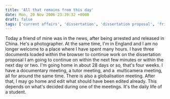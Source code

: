 ```yaml
---
title: 'All that remains from this day'
date: Mon, 20 Nov 2006 23:39:32 +0000
draft: false
tags: ['current affairs', 'dissertation', 'dissertation proposal', 'friend', 'photographer', 'university']
---
```


Today a friend of mine was in the news, after being arrested and released in China. He's a photographer. At the same time, I'm in England and I am no longer welcome to a place where I have spent many hours. I have three documents loaded within the browser to continue work on the dissertation proposal I am going to continue on within the next few minutes or within the next day or two. I'm going home in about 28 days or so, that's four weeks. I have a documentary meeting, a tutor meeting, and a  multicamera meeting, all for around the same time. There is also a globalisation meeting. After that, I may go home and edit what should have been edited already. This depends on what's decided during one of the meetings. It's the daily life of a student.